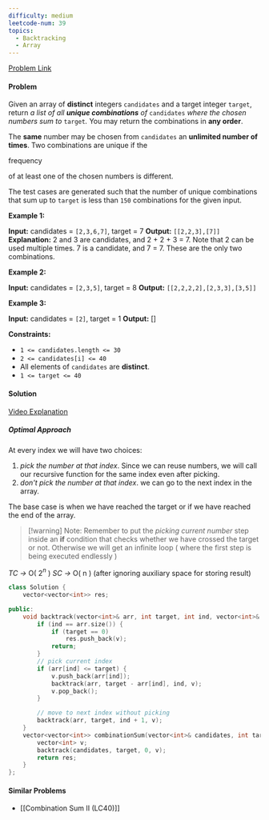 ```yaml
---
difficulty: medium
leetcode-num: 39
topics:
  - Backtracking
  - Array
---
```

[Problem Link](https://leetcode.com/problems/combination-sum/)

#### Problem
Given an array of **distinct** integers `candidates` and a target integer `target`, return _a list of all **unique combinations** of_ `candidates` _where the chosen numbers sum to_ `target`_._ You may return the combinations in **any order**.

The **same** number may be chosen from `candidates` an **unlimited number of times**. Two combinations are unique if the

frequency

of at least one of the chosen numbers is different.

The test cases are generated such that the number of unique combinations that sum up to `target` is less than `150` combinations for the given input.

**Example 1:**

**Input:** candidates = `[2,3,6,7]`, target = 7
**Output:** `[[2,2,3],[7]]`
**Explanation:**
2 and 3 are candidates, and 2 + 2 + 3 = 7. Note that 2 can be used multiple times.
7 is a candidate, and 7 = 7.
These are the only two combinations.

**Example 2:**

**Input:** candidates = `[2,3,5]`, target = 8
**Output:** `[[2,2,2,2],[2,3,3],[3,5]]`

**Example 3:**

**Input:** candidates = `[2]`, target = 1
**Output:** []

**Constraints:**

- `1 <= candidates.length <= 30`
- `2 <= candidates[i] <= 40`
- All elements of `candidates` are **distinct**.
- `1 <= target <= 40`

#### Solution
[Video Explanation](https://youtu.be/OyZFFqQtu98?list=PLgUwDviBIf0p4ozDR_kJJkONnb1wdx2Ma)

##### Optimal Approach
 At every index we will have two choices:
  
1. *pick the number at that index*. Since we can reuse numbers, we will call our recursive function for the same index even after picking.
2. *don't pick the number at that index*. we can go to the next index in the array.

The base case is when we have reached the target or if we have reached the end of the array.


> [!warning]  Note:
> Remember to put the  *picking  current number* step inside an **if** condition that checks whether we have crossed the target or not. Otherwise we will get an infinite loop ( where the first step is being executed endlessly )


*TC ->* O( 2$^{n}$ )
*SC ->* O( n  ) (after ignoring auxiliary space for storing result)

```cpp title=Code
class Solution {
    vector<vector<int>> res;

public:
    void backtrack(vector<int>& arr, int target, int ind, vector<int>& v) {
        if (ind == arr.size()) {
            if (target == 0)
                res.push_back(v);
            return;
        }
        // pick current index
        if (arr[ind] <= target) {
            v.push_back(arr[ind]);
            backtrack(arr, target - arr[ind], ind, v);
            v.pop_back();
        }

        // move to next index without picking
        backtrack(arr, target, ind + 1, v);
    }
    vector<vector<int>> combinationSum(vector<int>& candidates, int target) {
        vector<int> v;
        backtrack(candidates, target, 0, v);
        return res;
    }
};
``` 

#### Similar Problems
- [[Combination Sum II (LC40)]]